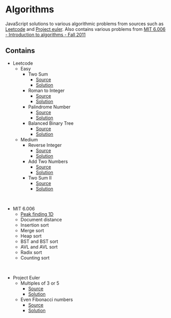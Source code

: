# Algorithms

JavaScript solutions to various algorithmic problems from sources such as [Leetcode](https://leetcode.com) and [Project euler](https://projecteuler.net/). Also contains various problems from [MIT 6.006 - Introduction to algorithms - Fall 2011](https://ocw.mit.edu/courses/electrical-engineering-and-computer-science/6-006-introduction-to-algorithms-fall-2011/index.htm)

## Contains

- Leetcode
  - Easy
    - Two Sum
      - [Source](https://leetcode.com/problems/two-sum/)
      - [Solution](./leetcode/twoSum.js)
    - Roman to Integer
      - [Source](https://leetcode.com/problems/roman-to-integer/)
      - [Solution](./leetcode/romanToInt.js)
    - Palindrome Number
      - [Source](https://leetcode.com/problems/palindrome-number/)
      - [Solution](./leetcode/isPalindrome.js)
    - Balanced Binary Tree
      - [Source](https://leetcode.com/problems/balanced-binary-tree/)
      - [Solution](./leetcode/isBalanced.js)
  - Medium
    - Reverse Integer
      - [Source](https://leetcode.com/problems/reverse-integer/)
      - [Solution](./leetcode/reverse.js)
    - Add Two Numbers
      - [Source](https://leetcode.com/problems/add-two-numbers/)
      - [Solution](./leetcode/addTwoNumbers.js)
    - Two Sum II
      - [Source](https://leetcode.com/problems/two-sum-ii-input-array-is-sorted/)
      - [Solution](./leetcode/twoSum2.js)

<br/>

- MIT 6.006
  - [Peak finding 1D](./6006/peakFinding1D.js)
  - Document distance
  - Insertion sort
  - Merge sort
  - Heap sort
  - BST and BST sort
  - AVL and AVL sort
  - Radix sort
  - Counting sort


<br/>

- Project Euler
  - Multiples of 3 or 5
    - [Source](https://projecteuler.net/problem=1)
    - [Solution](./euler/sumOfMultiples.js)
  - Even Fibonacci numbers
    - [Source](https://projecteuler.net/problem=2)
    - [Solution](./euler/fibonacciEvenSum.js)